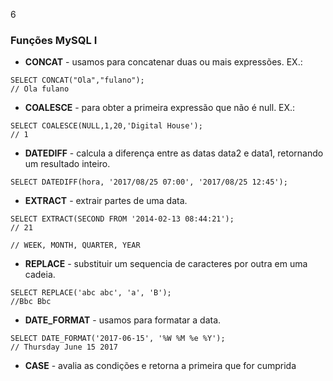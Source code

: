 6

### Funções MySQL I  

* **CONCAT** - usamos para concatenar duas ou mais expressões. EX.:  
~~~
SELECT CONCAT("Ola","fulano");
// Ola fulano
~~~  

* **COALESCE** - para obter a primeira expressão que não é null. EX.:  
~~~
SELECT COALESCE(NULL,1,20,'Digital House');
// 1
~~~  

* **DATEDIFF** - calcula a diferença entre as datas data2 e data1, retornando um resultado inteiro.  
~~~
SELECT DATEDIFF(hora, '2017/08/25 07:00', '2017/08/25 12:45');
~~~  

* **EXTRACT** - extrair partes de uma data.  
~~~
SELECT EXTRACT(SECOND FROM '2014-02-13 08:44:21');
// 21

// WEEK, MONTH, QUARTER, YEAR
~~~  

* **REPLACE** - substituir um sequencia de caracteres por outra em uma cadeia.  
~~~
SELECT REPLACE('abc abc', 'a', 'B');
//Bbc Bbc
~~~  

* **DATE_FORMAT** - usamos para formatar a data.  
~~~
SELECT DATE_FORMAT('2017-06-15', '%W %M %e %Y'); 
// Thursday June 15 2017
~~~  

* **CASE** - avalia as condições e retorna a primeira que for cumprida